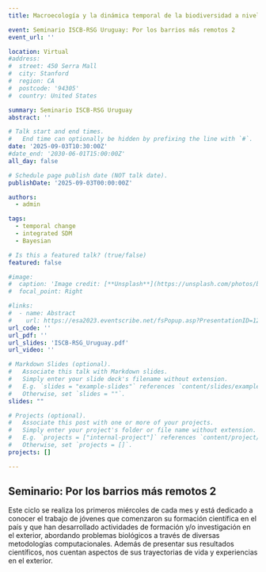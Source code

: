 ```yaml
---
title: Macroecología y la dinámica temporal de la biodiversidad a nivel global

event: Seminario ISCB-RSG Uruguay: Por los barrios más remotos 2
event_url: ''

location: Virtual
#address:
#  street: 450 Serra Mall
#  city: Stanford
#  region: CA
#  postcode: '94305'
#  country: United States

summary: Seminario ISCB-RSG Uruguay
abstract: ''

# Talk start and end times.
#   End time can optionally be hidden by prefixing the line with `#`.
date: '2025-09-03T10:30:00Z'
#date_end: '2030-06-01T15:00:00Z'
all_day: false

# Schedule page publish date (NOT talk date).
publishDate: '2025-09-03T00:00:00Z'

authors:
  - admin

tags:
  - temporal change
  - integrated SDM
  - Bayesian

# Is this a featured talk? (true/false)
featured: false

#image:
#  caption: 'Image credit: [**Unsplash**](https://unsplash.com/photos/bzdhc5b3Bxs)'
#  focal_point: Right

#links:
#  - name: Abstract
#    url: https://esa2023.eventscribe.net/fsPopup.asp?PresentationID=1276990&query=grattarola&Mode=presInfo
url_code: ''
url_pdf: ''
url_slides: 'ISCB-RSG_Uruguay.pdf'
url_video: ''

# Markdown Slides (optional).
#   Associate this talk with Markdown slides.
#   Simply enter your slide deck's filename without extension.
#   E.g. `slides = "example-slides"` references `content/slides/example-slides.md`.
#   Otherwise, set `slides = ""`.
slides: ""

# Projects (optional).
#   Associate this post with one or more of your projects.
#   Simply enter your project's folder or file name without extension.
#   E.g. `projects = ["internal-project"]` references `content/project/deep-learning/index.md`.
#   Otherwise, set `projects = []`.
projects: []

---
```


## Seminario: Por los barrios más remotos 2

Este ciclo se realiza los primeros miércoles de cada mes y está dedicado a conocer el trabajo de jóvenes que comenzaron su formación científica en el país y que han desarrollado actividades de formación y/o investigación en el exterior, abordando problemas biológicos a través de diversas metodologías computacionales. Además de presentar sus resultados científicos, nos cuentan aspectos de sus trayectorias de vida y experiencias en el exterior.
